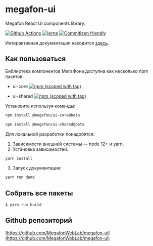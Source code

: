 # megafon-ui

Megafon React UI components library.

[![Github Actions](https://github.com/MegafonWebLab/megafon-ui/workflows/megafon-ui%20CI/badge.svg)](https://github.com/MegafonWebLab/megafon-ui/actions)
[![lerna](https://img.shields.io/badge/maintained%20with-lerna-cc00ff.svg)](https://lerna.js.org/)
[![Commitizen friendly](https://img.shields.io/badge/commitizen-friendly-brightgreen.svg)](http://commitizen.github.io/cz-cli/)

Интерактивная документация находится [здесь](https://ui.megafon.ru).

## Как пользоваться

Библиотека компонентов МегаФона доступна как несколько npm пакетов:
- ui-core
[![npm (scoped with tag)](https://img.shields.io/npm/v/@megafon/ui-core/beta?label=%40megafon%2Fui-core)](https://www.npmjs.com/package/@megafon/ui-core/v/beta)

- ui-shared
[![npm (scoped with tag)](https://img.shields.io/npm/v/@megafon/ui-shared/beta?label=%40megafon%2Fui-shared)](https://www.npmjs.com/package/@megafon/ui-shared/v/beta)

Установите используя команды:
```bash
npm install @megafon/ui-core@beta
```
```bash
npm install @megafon/ui-shared@beta
```

Для локальной разработки понадобятся:

1. Зависимости внешней системы — node 12+ и yarn.
2. Установка зависимостей.
```bash
yarn install
```
3. Запуск документации:
```bash
yarn run demo
```

## Собрать все пакеты

```bash
$ yarn run build
```

## Github репозиторий

[https://github.com/MegafonWebLab/megafon-ui](https://github.com/MegafonWebLab/megafon-ui)
